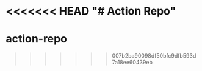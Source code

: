 <<<<<<< HEAD
"# Action Repo" 
=======
# action-repo
>>>>>>> 007b2ba90098df50bfc9dfb593d7a18ee60439eb
